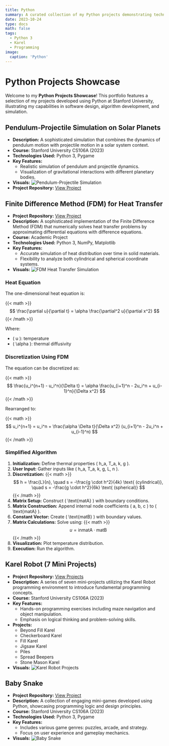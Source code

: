 ```yaml
---
title: Python 
summary: A curated collection of my Python projects demonstrating technical skills and practical applications.
date: 2023-10-24
type: docs
math: false
tags:
  - Python 3
  - Karel 
  - Programming
image:
  caption: 'Python'
---
```


# Python Projects Showcase

Welcome to my **Python Projects Showcase**! This portfolio features a selection of my projects developed using Python at Stanford University, illustrating my capabilities in software design, algorithm development, and simulation.

## Pendulum-Projectile Simulation on Solar Planets
- **Description:** A sophisticated simulation that combines the dynamics of pendulum motion with projectile motion in a solar system context.
- **Course:** Stanford University CS106A (2023)
- **Technologies Used:** Python 3, Pygame
- **Key Features:**
  - Realistic simulation of pendulum and projectile dynamics.
  - Visualization of gravitational interactions with different planetary bodies.
- **Visuals:**
  ![Pendulum-Projectile Simulation](pendulum_projectile_simulation.png)
- **Project Repository:** [View Project](https://github.com/sytanvir/Pendulum-Projectile-Simulation-on-Solar-Planets.git)

## Finite Difference Method (FDM) for Heat Transfer
- **Project Repository:** [View Project](https://github.com/sytanvir/FDM-Heat-Transfer.git)
- **Description:** A sophisticated implementation of the Finite Difference Method (FDM) that numerically solves heat transfer problems by approximating differential equations with difference equations.
- **Course:** Academic Project
- **Technologies Used:** Python 3, NumPy, Matplotlib
- **Key Features:**
  - Accurate simulation of heat distribution over time in solid materials.
  - Flexibility to analyze both cylindrical and spherical coordinate systems.
- **Visuals:**
  ![FDM Heat Transfer Simulation](fdm_heat_transfer_simulation.png)

### Heat Equation

The one-dimensional heat equation is:

{{< math >}}
$$
\frac{\partial u}{\partial t} = \alpha \frac{\partial^2 u}{\partial x^2}
$$
{{< /math >}}

Where:
- \( u \): temperature
- \( \alpha \): thermal diffusivity

### Discretization Using FDM

The equation can be discretized as:

{{< math >}}
$$
\frac{u_i^{n+1} - u_i^n}{\Delta t} = \alpha \frac{u_{i+1}^n - 2u_i^n + u_{i-1}^n}{\Delta x^2}
$$
{{< /math >}}

Rearranged to:

{{< math >}}
$$
u_i^{n+1} = u_i^n + \frac{\alpha \Delta t}{\Delta x^2} (u_{i+1}^n - 2u_i^n + u_{i-1}^n)
$$
{{< /math >}}

### Simplified Algorithm

1. **Initialization:** Define thermal properties \( h_a, T_a, k, g \).
2. **User Input:** Gather inputs like \( h_a, T_a, k, g, L, n \).
3. **Discretization:** 
   {{< math >}} 
   $$ h = \frac{L}{n}, \quad s = -\frac{g \cdot h^2}{4k} \text{ (cylindrical)}, \quad s = -\frac{g \cdot h^2}{6k} \text{ (spherical)} $$ 
   {{< /math >}}
4. **Matrix Setup:** Construct \( \text{matA} \) with boundary conditions.
5. **Matrix Construction:** Append internal node coefficients \( a, b, c \) to \( \text{matA} \).
6. **Constant Vector:** Create \( \text{matB} \) with boundary values.
7. **Matrix Calculations:** Solve using:
   {{< math >}}
   $$ u = \text{inmatA} \cdot \text{matB} $$
   {{< /math >}}
8. **Visualization:** Plot temperature distribution.
9. **Execution:** Run the algorithm.

## Karel Robot (7 Mini Projects)
- **Project Repository:** [View Projects](your_project_link_here)
- **Description:** A series of seven mini-projects utilizing the Karel Robot programming environment to introduce fundamental programming concepts.
- **Course:** Stanford University CS106A (2023)
- **Key Features:**
  - Hands-on programming exercises including maze navigation and object manipulation.
  - Emphasis on logical thinking and problem-solving skills.
- **Projects:**
  - Beyond Fill Karel
  - Checkerboard Karel
  - Fill Karel
  - Jigsaw Karel
  - Piles
  - Spread Beepers
  - Stone Mason Karel
- **Visuals:**
  ![Karel Robot Projects](karel_robot_projects.png)
## Baby Snake
- **Project Repository:** [View Project](your_project_link_here)
- **Description:** A collection of engaging mini-games developed using Python, showcasing programming logic and design principles.
- **Course:** Stanford University CS106A (2023)
- **Technologies Used:** Python 3, Pygame
- **Key Features:**
  - Includes various game genres: puzzles, arcade, and strategy.
  - Focus on user experience and gameplay mechanics.
- **Visuals:**
  ![Baby Snake](games_collection.png)

